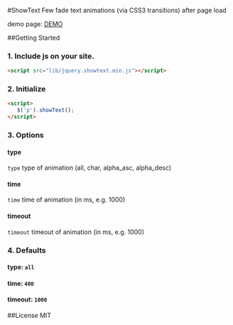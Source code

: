 #ShowText
Few fade text animations (via CSS3 transitions) after page load

demo page: [DEMO](http://witaszak.pl/showtext)

##Getting Started

### 1. Include js on your site.
```html
<script src="lib/jquery.showtext.min.js"></script>
```
### 2. Initialize
```html
<script>
   $('p').showText(); 
</script>
```


### 3. Options
#### type
`type` type of animation (all, char, alpha_asc, alpha_desc)
#### time
`time` time of animation (in ms, e.g. 1000)
#### timeout
`timeout` timeout of animation (in ms, e.g. 1000)

### 4. Defaults
#### type: `all`
#### time: `400`
#### timeout: `1000`


##License
MIT